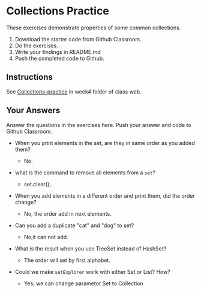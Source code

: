 # Collections Practice

These exercises demonstrate properties of some common collections.

1. Download the starter code from Github Classroom.
2. Do the exercises.
3. Write your findings in README.md
4. Push the completed code to Github.

## Instructions

See [Collections-practice](https://skeoop.github.io/week4/Collections-practice) in week4 folder of class web.

## Your Answers

Answer the questions in the exercises here. Push your answer and code to Github Classroom.

* When you print elements in the set, are they in same order as you added them?
	- No.

* what is the command to remove all elements from a `set`?
	- set.clear();

* When you add elements in a different order and print them, did the order change?
	- No, the order add in next elements.

* Can you add a duplicate "cat" and "dog" to set?
	- No,it can not add.

* What is the result when you use TreeSet instead of HashSet?
	- The order will set by first alphabet.
* Could we make `setExplorer` work with either Set or List?  How?
	- Yes, we can change parametor Set to Collection
